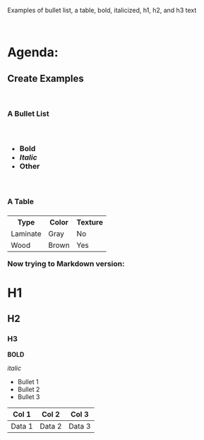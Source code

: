 <p> Examples of bullet list, a table, bold, italicized, h1, h2, and h3 text</p>
<br>
<h1>Agenda:
<br>
<h2>Create Examples</h2>
<br>
<h3>A Bullet List<h3>
<br>
<ul>
     <li><strong>Bold</strong></li>
     <li><i>Italic</i>
     <li>Other</li>
</ul> 
<br>
<H3>A Table<h3>
<table style="width:50%">
  <tr>
    <th>Type</th>
    <th>Color</th>
    <th>Texture</th>
  </tr>
  <tr>
    <td>Laminate</td>
    <td>Gray</td>
    <td>No</td>
  </tr>
  <tr>
    <td>Wood</td>
    <td>Brown</td>
    <td>Yes</td>
  </tr>
</table>

Now trying to Markdown version:

# H1 #
## H2 ##
### H3 ###

**BOLD**

_italic_

* Bullet 1
* Bullet 2
* Bullet 3

Col 1 | Col 2 | Col 3 |
|-----|-----|-----|
|Data 1 | Data 2 | Data 3


